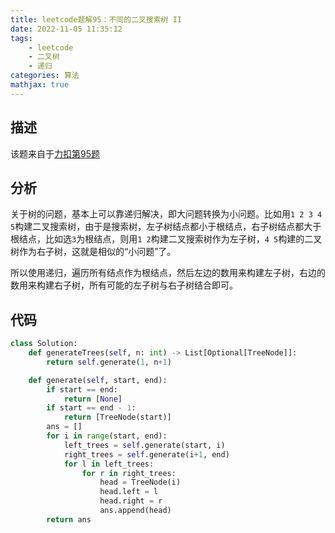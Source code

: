 ```yaml
---
title: leetcode题解95：不同的二叉搜索树 II
date: 2022-11-05 11:35:12
tags:
    - leetcode
    - 二叉树
    - 递归
categories: 算法
mathjax: true
---
```


## 描述

该题来自于[力扣第95题](https://leetcode.cn/problems/unique-binary-search-trees-ii/)

<!--more-->

## 分析

关于树的问题，基本上可以靠递归解决，即大问题转换为小问题。比如用`1 2 3 4 5`构建二叉搜索树，由于是搜索树，左子树结点都小于根结点，右子树结点都大于根结点，比如选`3`为根结点，则用`1 2`构建二叉搜索树作为左子树，`4 5`构建的二叉树作为右子树，这就是相似的“小问题”了。

所以使用递归，遍历所有结点作为根结点，然后左边的数用来构建左子树，右边的数用来构建右子树，所有可能的左子树与右子树结合即可。

## 代码

```python
class Solution:
    def generateTrees(self, n: int) -> List[Optional[TreeNode]]:
        return self.generate(1, n+1)

    def generate(self, start, end):
        if start == end:
            return [None]
        if start == end - 1:
            return [TreeNode(start)]
        ans = []
        for i in range(start, end):
            left_trees = self.generate(start, i)
            right_trees = self.generate(i+1, end)
            for l in left_trees:
                for r in right_trees:
                    head = TreeNode(i)
                    head.left = l
                    head.right = r
                    ans.append(head)
        return ans
```